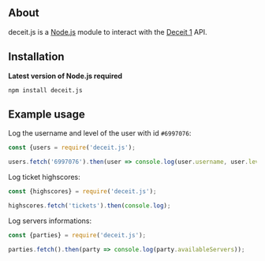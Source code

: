 ## About
deceit.js is a [Node.js](https://nodejs.org) module to interact with the [Deceit 1](https://deceit.gg) API.

## Installation

**Latest version of Node.js required**
```sh-session
npm install deceit.js
```

## Example usage

Log the username and level of the user with id `#6997076`:
```javascript
const {users = require('deceit.js');

users.fetch('6997076').then(user => console.log(user.username, user.level));
```

Log ticket highscores:
```javascript
const {highscores} = require('deceit.js');

highscores.fetch('tickets').then(console.log);
```

Log servers informations:
```javascript
const {parties} = require('deceit.js');

parties.fetch().then(party => console.log(party.availableServers));
```
